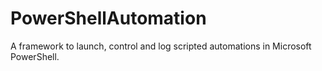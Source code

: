 # PowerShellAutomation

A framework to launch, control and log scripted automations in Microsoft PowerShell.
